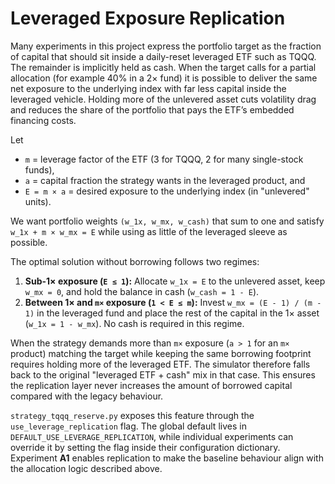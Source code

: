 # Leveraged Exposure Replication

Many experiments in this project express the portfolio target as the fraction of
capital that should sit inside a daily-reset leveraged ETF such as TQQQ. The
remainder is implicitly held as cash. When the target calls for a partial
allocation (for example 40% in a 2× fund) it is possible to deliver the same
net exposure to the underlying index with far less capital inside the leveraged
vehicle. Holding more of the unlevered asset cuts volatility drag and reduces
the share of the portfolio that pays the ETF’s embedded financing costs.

Let

- `m` = leverage factor of the ETF (3 for TQQQ, 2 for many single-stock funds),
- `a` = capital fraction the strategy wants in the leveraged product, and
- `E = m × a` = desired exposure to the underlying index (in "unlevered" units).

We want portfolio weights `(w_1x, w_mx, w_cash)` that sum to one and satisfy
`w_1x + m × w_mx = E` while using as little of the leveraged sleeve as
possible.

The optimal solution without borrowing follows two regimes:

1. **Sub-1× exposure (`E ≤ 1`):**
   Allocate `w_1x = E` to the unlevered asset, keep `w_mx = 0`, and hold the
   balance in cash (`w_cash = 1 - E`).
2. **Between 1× and `m×` exposure (`1 < E ≤ m`):**
   Invest `w_mx = (E - 1) / (m - 1)` in the leveraged fund and place the rest of
   the capital in the 1× asset (`w_1x = 1 - w_mx`). No cash is required in this
   regime.

When the strategy demands more than `m×` exposure (`a > 1` for an `m×`
product) matching the target while keeping the same borrowing footprint requires
holding more of the leveraged ETF. The simulator therefore falls back to the
original "leveraged ETF + cash" mix in that case. This ensures the replication
layer never increases the amount of borrowed capital compared with the legacy
behaviour.

`strategy_tqqq_reserve.py` exposes this feature through the
`use_leverage_replication` flag. The global default lives in
`DEFAULT_USE_LEVERAGE_REPLICATION`, while individual experiments can override it
by setting the flag inside their configuration dictionary. Experiment **A1**
enables replication to make the baseline behaviour align with the allocation
logic described above.
